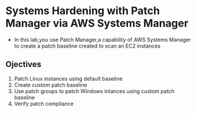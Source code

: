 # Systems Hardening with Patch Manager via AWS Systems Manager
- In this lab,you use Patch Manager,a capability of AWS Systems Manager to create a patch baseline created to scan an EC2 instances


## Ojectives
1. Patch Linux instances using default baseline
2. Create custom patch baseline
3. Use patch groups to patch Windows intances using custom patch baseline
4. Verify patch compliance